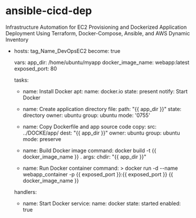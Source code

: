 # ansible-cicd-dep
Infrastructure Automation for EC2 Provisioning and Dockerized Application Deployment Using Terraform, Docker-Compose, Ansible, and AWS Dynamic Inventory


- hosts: tag_Name_DevOpsEC2
  become: true

  vars:
    app_dir: /home/ubuntu/myapp
    docker_image_name: webapp:latest
    exposed_port: 80

  tasks:
    - name: Install Docker
      apt:
        name: docker.io
        state: present
      notify: Start Docker

    - name: Create application directory
      file:
        path: "{{ app_dir }}"
        state: directory
        owner: ubuntu
        group: ubuntu
        mode: '0755'

    - name: Copy Dockerfile and app source code
      copy:
        src: ../DOCKE/app/
        dest: "{{ app_dir }}"
        owner: ubuntu
        group: ubuntu
        mode: preserve

    - name: Build Docker image
      command: docker build -t {{ docker_image_name }} .
      args:
        chdir: "{{ app_dir }}"

    - name: Run Docker container
      command: >
        docker run -d --name webapp_container
        -p {{ exposed_port }}:{{ exposed_port }}
        {{ docker_image_name }}

  handlers:
    - name: Start Docker
      service:
        name: docker
        state: started
        enabled: true


